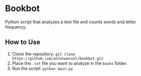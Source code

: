 # Bookbot

Python script that analyzes a text file and counts words and letter frequency.

## How to Use
1. Clone the repository: `git clone https://github.com/antonwessel/bookbot.git`
2. Place the `.txt` file you want to analyze in the `books` folder.
3. Run the script: `python main.py`
